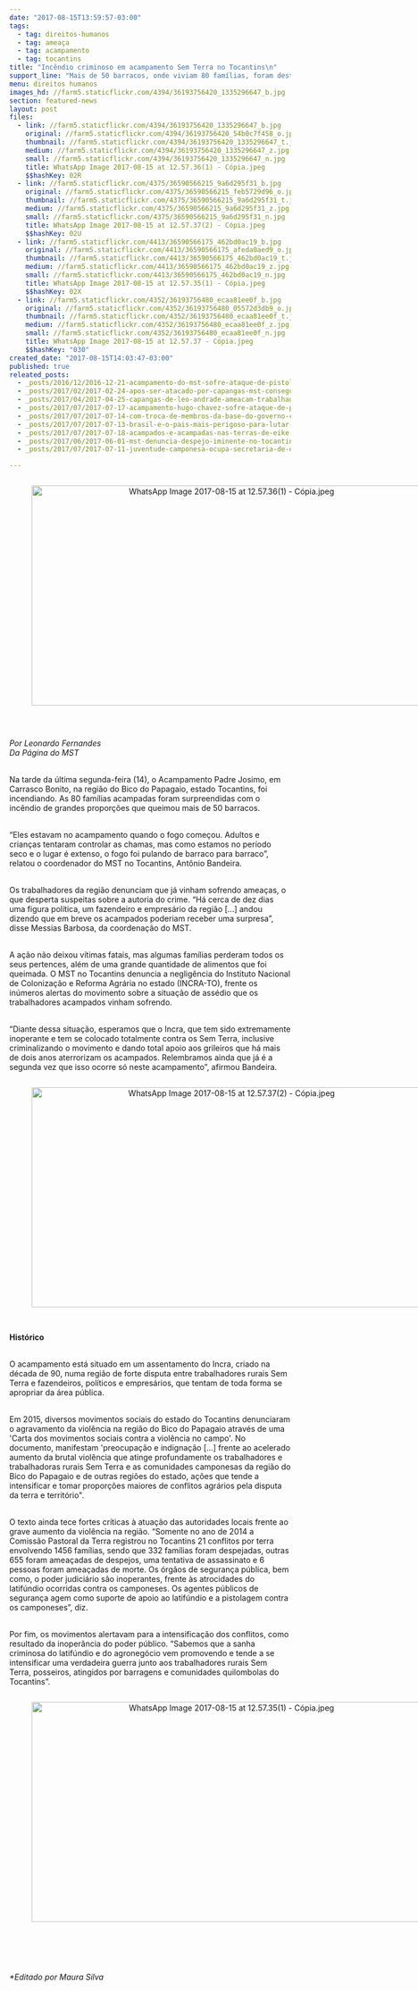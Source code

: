 ```yaml
---
date: "2017-08-15T13:59:57-03:00"
tags:
  - tag: direitos-humanos
  - tag: ameaça
  - tag: acampamento
  - tag: tocantins
title: "Incêndio criminoso em acampamento Sem Terra no Tocantins\n"
support_line: "Mais de 50 barracos, onde viviam 80 famílias, foram destruídos. Famílias vinham recebendo ameaças de fazendeiro.\n"
menu: direitos humanos
images_hd: //farm5.staticflickr.com/4394/36193756420_1335296647_b.jpg
section: featured-news
layout: post
files:
  - link: //farm5.staticflickr.com/4394/36193756420_1335296647_b.jpg
    original: //farm5.staticflickr.com/4394/36193756420_54b0c7f458_o.jpg
    thumbnail: //farm5.staticflickr.com/4394/36193756420_1335296647_t.jpg
    medium: //farm5.staticflickr.com/4394/36193756420_1335296647_z.jpg
    small: //farm5.staticflickr.com/4394/36193756420_1335296647_n.jpg
    title: WhatsApp Image 2017-08-15 at 12.57.36(1) - Cópia.jpeg
    $$hashKey: 02R
  - link: //farm5.staticflickr.com/4375/36590566215_9a6d295f31_b.jpg
    original: //farm5.staticflickr.com/4375/36590566215_feb5729d96_o.jpg
    thumbnail: //farm5.staticflickr.com/4375/36590566215_9a6d295f31_t.jpg
    medium: //farm5.staticflickr.com/4375/36590566215_9a6d295f31_z.jpg
    small: //farm5.staticflickr.com/4375/36590566215_9a6d295f31_n.jpg
    title: WhatsApp Image 2017-08-15 at 12.57.37(2) - Cópia.jpeg
    $$hashKey: 02U
  - link: //farm5.staticflickr.com/4413/36590566175_462bd0ac19_b.jpg
    original: //farm5.staticflickr.com/4413/36590566175_afeda0aed9_o.jpg
    thumbnail: //farm5.staticflickr.com/4413/36590566175_462bd0ac19_t.jpg
    medium: //farm5.staticflickr.com/4413/36590566175_462bd0ac19_z.jpg
    small: //farm5.staticflickr.com/4413/36590566175_462bd0ac19_n.jpg
    title: WhatsApp Image 2017-08-15 at 12.57.35(1) - Cópia.jpeg
    $$hashKey: 02X
  - link: //farm5.staticflickr.com/4352/36193756480_ecaa81ee0f_b.jpg
    original: //farm5.staticflickr.com/4352/36193756480_05572d3db9_o.jpg
    thumbnail: //farm5.staticflickr.com/4352/36193756480_ecaa81ee0f_t.jpg
    medium: //farm5.staticflickr.com/4352/36193756480_ecaa81ee0f_z.jpg
    small: //farm5.staticflickr.com/4352/36193756480_ecaa81ee0f_n.jpg
    title: WhatsApp Image 2017-08-15 at 12.57.37 - Cópia.jpeg
    $$hashKey: "030"
created_date: "2017-08-15T14:03:47-03:00"
published: true
releated_posts:
  - _posts/2016/12/2016-12-21-acampamento-do-mst-sofre-ataque-de-pistoleiros-no-para.md
  - _posts/2017/02/2017-02-24-apos-ser-atacado-por-capangas-mst-consegue-acordo-com-incra.md
  - _posts/2017/04/2017-04-25-capangas-de-leo-andrade-ameacam-trabalhadores-sem-terra-no-norte-de-minas.md
  - _posts/2017/07/2017-07-17-acampamento-hugo-chavez-sofre-ataque-de-pistoleiros-no-para.md
  - _posts/2017/07/2017-07-14-com-troca-de-membros-da-base-do-governo-ccjc-rejeita-relatorio-de-denuncia-contra-temer.md
  - _posts/2017/07/2017-07-13-brasil-e-o-pais-mais-perigoso-para-lutar-por-direitos-e-pelo-meio-ambiente.md
  - _posts/2017/07/2017-07-18-acampados-e-acampadas-nas-terras-de-eike-batista-lutam-para-evitar-despejo.md
  - _posts/2017/06/2017-06-01-mst-denuncia-despejo-iminente-no-tocantins.md
  - _posts/2017/07/2017-07-11-juventude-camponesa-ocupa-secretaria-de-educacao-durante-encontro-em-tocantins.md

---
```

<div style="text-align:center">
<figure class="image" style="display:inline-block"><img alt="WhatsApp Image 2017-08-15 at 12.57.36(1) - Cópia.jpeg" height="394" src="//farm5.staticflickr.com/4394/36193756420_1335296647_b.jpg" width="700" />
<figcaption></figcaption>
</figure>
</div>

<p>&nbsp;</p>

<p><em>Por Leonardo Fernandes<br />
Da P&aacute;gina do MST</em></p>

<p><br />
Na tarde da &uacute;ltima segunda-feira (14), o Acampamento Padre Josimo, em Carrasco Bonito, na regi&atilde;o do Bico do Papagaio, estado Tocantins, foi incendiando. As 80 fam&iacute;lias acampadas foram surpreendidas com o inc&ecirc;ndio de grandes propor&ccedil;&otilde;es que queimou mais de 50 barracos.</p>

<p><br />
&ldquo;Eles estavam no acampamento quando o fogo come&ccedil;ou. Adultos e crian&ccedil;as tentaram controlar as chamas, mas como estamos no per&iacute;odo seco e o lugar &eacute; extenso, o fogo foi pulando de barraco para barraco&rdquo;, relatou o coordenador do MST no Tocantins, Ant&ocirc;nio Bandeira.</p>

<p><br />
Os trabalhadores da regi&atilde;o denunciam que j&aacute; vinham sofrendo amea&ccedil;as, o que desperta suspeitas sobre a autoria do crime. &ldquo;H&aacute; cerca de dez dias uma figura pol&iacute;tica, um fazendeiro e empres&aacute;rio da regi&atilde;o [...] andou dizendo que em breve os acampados poderiam receber uma surpresa&rdquo;, disse Messias Barbosa, da coordena&ccedil;&atilde;o do MST.</p>

<p><br />
A a&ccedil;&atilde;o n&atilde;o deixou v&iacute;timas fatais, mas algumas fam&iacute;lias perderam todos os seus pertences, al&eacute;m de uma grande quantidade de alimentos que foi queimada. O MST no Tocantins denuncia a neglig&ecirc;ncia do Instituto Nacional de Coloniza&ccedil;&atilde;o e Reforma Agr&aacute;ria no estado (INCRA-TO), frente os in&uacute;meros alertas do movimento sobre a situa&ccedil;&atilde;o de ass&eacute;dio que os trabalhadores acampados vinham sofrendo.</p>

<p><br />
&ldquo;Diante dessa situa&ccedil;&atilde;o, esperamos que o Incra, que tem sido extremamente inoperante e tem se colocado totalmente contra os Sem Terra, inclusive criminalizando o movimento e dando total apoio aos grileiros que h&aacute; mais de dois anos aterrorizam os acampados. Relembramos ainda que j&aacute; &eacute; a segunda vez que isso ocorre s&oacute; neste acampamento&rdquo;, afirmou Bandeira.</p>

<div style="text-align:center">
<figure class="image" style="display:inline-block"><img alt="WhatsApp Image 2017-08-15 at 12.57.37(2) - Cópia.jpeg" height="394" src="//farm5.staticflickr.com/4375/36590566215_9a6d295f31_b.jpg" width="700" />
<figcaption></figcaption>
</figure>
</div>

<p><br />
<strong>Hist&oacute;rico</strong></p>

<p><br />
O acampamento est&aacute; situado em um assentamento do Incra, criado na d&eacute;cada de 90, numa regi&atilde;o de forte disputa entre trabalhadores rurais Sem Terra e fazendeiros, pol&iacute;ticos e empres&aacute;rios, que tentam de toda forma se apropriar da &aacute;rea p&uacute;blica.</p>

<p><br />
Em 2015, diversos movimentos sociais do estado do Tocantins denunciaram o agravamento da viol&ecirc;ncia na regi&atilde;o do Bico do Papagaio atrav&eacute;s de uma &#39;Carta dos movimentos sociais contra a viol&ecirc;ncia no campo&#39;. No documento, manifestam &#39;preocupa&ccedil;&atilde;o e indigna&ccedil;&atilde;o [...] frente ao acelerado aumento da brutal viol&ecirc;ncia que atinge profundamente os trabalhadores e trabalhadoras rurais Sem Terra e as comunidades camponesas da regi&atilde;o do Bico do Papagaio e de outras regi&otilde;es do estado, a&ccedil;&otilde;es que tende a intensificar e tomar propor&ccedil;&otilde;es maiores de conflitos agr&aacute;rios pela disputa da terra e territ&oacute;rio&quot;.</p>

<p><br />
O texto ainda tece fortes cr&iacute;ticas &agrave; atua&ccedil;&atilde;o das autoridades locais frente ao grave aumento da viol&ecirc;ncia na regi&atilde;o. &ldquo;Somente no ano de 2014 a Comiss&atilde;o Pastoral da Terra registrou no Tocantins 21 conflitos por terra envolvendo 1456 fam&iacute;lias, sendo que 332 fam&iacute;lias foram despejadas, outras 655 foram amea&ccedil;adas de despejos, uma tentativa de assassinato e 6 pessoas foram amea&ccedil;adas de morte. Os &oacute;rg&atilde;os de seguran&ccedil;a p&uacute;blica, bem como, o poder judici&aacute;rio s&atilde;o inoperantes, frente &agrave;s atrocidades do latif&uacute;ndio ocorridas contra os camponeses. Os agentes p&uacute;blicos de seguran&ccedil;a agem como suporte de apoio ao latif&uacute;ndio e a pistolagem contra os camponeses&rdquo;, diz.</p>

<p><br />
Por fim, os movimentos alertavam para a intensifica&ccedil;&atilde;o dos conflitos, como resultado da inoper&acirc;ncia do poder p&uacute;blico. &ldquo;Sabemos que a sanha criminosa do latif&uacute;ndio e do agroneg&oacute;cio vem promovendo e tende a se intensificar uma verdadeira guerra junto aos trabalhadores rurais Sem Terra, posseiros, atingidos por barragens e comunidades quilombolas do Tocantins&rdquo;.</p>

<div style="text-align:center">
<figure class="image" style="display:inline-block"><img alt="WhatsApp Image 2017-08-15 at 12.57.35(1) - Cópia.jpeg" height="394" src="//farm5.staticflickr.com/4413/36590566175_462bd0ac19_b.jpg" width="700" />
<figcaption></figcaption>
</figure>
</div>

<p>&nbsp;</p>

<p>&nbsp;</p>

<p><em>*Editado por Maura Silva</em></p>
